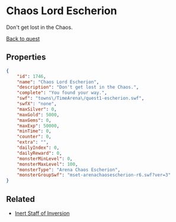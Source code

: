 # Chaos Lord Escherion

Don't get lost in the Chaos.

[Back to quest](../quests.md)

## Properties

```json
{
    "id": 1746,
    "name": "Chaos Lord Escherion",
    "description": "Don't get lost in the Chaos.",
    "complete": "You found your way.",
    "swf": "towns\/TimeArena\/quest1-escherion.swf",
    "swfX": "none",
    "maxSilver": 0,
    "maxGold": 5000,
    "maxGems": 0,
    "maxExp": 50000,
    "minTime": 0,
    "counter": 0,
    "extra": "",
    "dailyIndex": 0,
    "dailyReward": 0,
    "monsterMinLevel": 0,
    "monsterMaxLevel": 100,
    "monsterType": "Arena Chaos Escherion",
    "monsterGroupSwf": "mset-arenachaosescherion-r6.swf?ver=3"
}
```

## Related

- [Inert Staff of Inversion](../items/19871-inert-staff-of-inversion.md)

